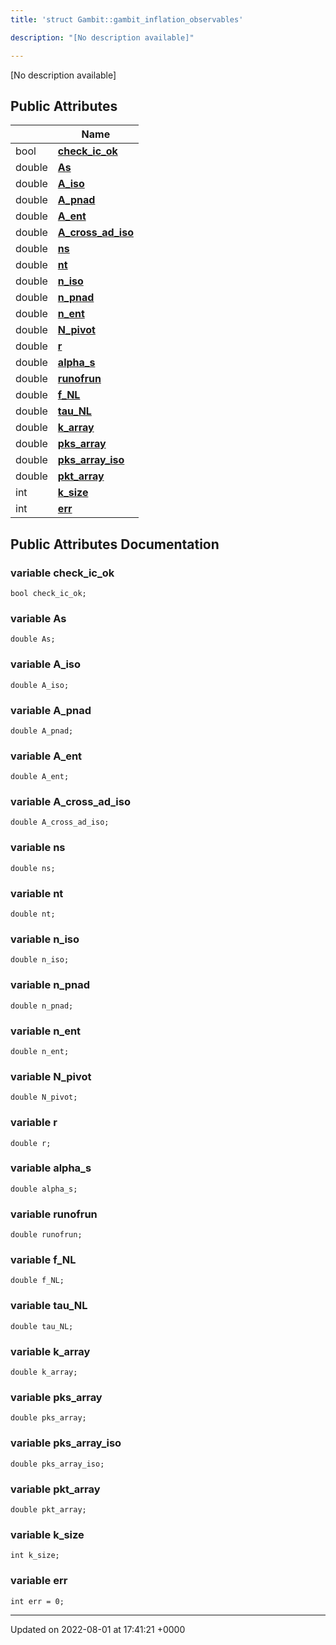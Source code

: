 ```yaml
---
title: 'struct Gambit::gambit_inflation_observables'

description: "[No description available]"

---
```









[No description available]

## Public Attributes

|                | Name           |
| -------------- | -------------- |
| bool | **[check_ic_ok](/documentation/code/gambit_sphinx/classes/structgambit_1_1gambit__inflation__observables/#variable-check-ic-ok)**  |
| double | **[As](/documentation/code/gambit_sphinx/classes/structgambit_1_1gambit__inflation__observables/#variable-as)**  |
| double | **[A_iso](/documentation/code/gambit_sphinx/classes/structgambit_1_1gambit__inflation__observables/#variable-a-iso)**  |
| double | **[A_pnad](/documentation/code/gambit_sphinx/classes/structgambit_1_1gambit__inflation__observables/#variable-a-pnad)**  |
| double | **[A_ent](/documentation/code/gambit_sphinx/classes/structgambit_1_1gambit__inflation__observables/#variable-a-ent)**  |
| double | **[A_cross_ad_iso](/documentation/code/gambit_sphinx/classes/structgambit_1_1gambit__inflation__observables/#variable-a-cross-ad-iso)**  |
| double | **[ns](/documentation/code/gambit_sphinx/classes/structgambit_1_1gambit__inflation__observables/#variable-ns)**  |
| double | **[nt](/documentation/code/gambit_sphinx/classes/structgambit_1_1gambit__inflation__observables/#variable-nt)**  |
| double | **[n_iso](/documentation/code/gambit_sphinx/classes/structgambit_1_1gambit__inflation__observables/#variable-n-iso)**  |
| double | **[n_pnad](/documentation/code/gambit_sphinx/classes/structgambit_1_1gambit__inflation__observables/#variable-n-pnad)**  |
| double | **[n_ent](/documentation/code/gambit_sphinx/classes/structgambit_1_1gambit__inflation__observables/#variable-n-ent)**  |
| double | **[N_pivot](/documentation/code/gambit_sphinx/classes/structgambit_1_1gambit__inflation__observables/#variable-n-pivot)**  |
| double | **[r](/documentation/code/gambit_sphinx/classes/structgambit_1_1gambit__inflation__observables/#variable-r)**  |
| double | **[alpha_s](/documentation/code/gambit_sphinx/classes/structgambit_1_1gambit__inflation__observables/#variable-alpha-s)**  |
| double | **[runofrun](/documentation/code/gambit_sphinx/classes/structgambit_1_1gambit__inflation__observables/#variable-runofrun)**  |
| double | **[f_NL](/documentation/code/gambit_sphinx/classes/structgambit_1_1gambit__inflation__observables/#variable-f-nl)**  |
| double | **[tau_NL](/documentation/code/gambit_sphinx/classes/structgambit_1_1gambit__inflation__observables/#variable-tau-nl)**  |
| double | **[k_array](/documentation/code/gambit_sphinx/classes/structgambit_1_1gambit__inflation__observables/#variable-k-array)**  |
| double | **[pks_array](/documentation/code/gambit_sphinx/classes/structgambit_1_1gambit__inflation__observables/#variable-pks-array)**  |
| double | **[pks_array_iso](/documentation/code/gambit_sphinx/classes/structgambit_1_1gambit__inflation__observables/#variable-pks-array-iso)**  |
| double | **[pkt_array](/documentation/code/gambit_sphinx/classes/structgambit_1_1gambit__inflation__observables/#variable-pkt-array)**  |
| int | **[k_size](/documentation/code/gambit_sphinx/classes/structgambit_1_1gambit__inflation__observables/#variable-k-size)**  |
| int | **[err](/documentation/code/gambit_sphinx/classes/structgambit_1_1gambit__inflation__observables/#variable-err)**  |

## Public Attributes Documentation

### variable check_ic_ok

```
bool check_ic_ok;
```


### variable As

```
double As;
```


### variable A_iso

```
double A_iso;
```


### variable A_pnad

```
double A_pnad;
```


### variable A_ent

```
double A_ent;
```


### variable A_cross_ad_iso

```
double A_cross_ad_iso;
```


### variable ns

```
double ns;
```


### variable nt

```
double nt;
```


### variable n_iso

```
double n_iso;
```


### variable n_pnad

```
double n_pnad;
```


### variable n_ent

```
double n_ent;
```


### variable N_pivot

```
double N_pivot;
```


### variable r

```
double r;
```


### variable alpha_s

```
double alpha_s;
```


### variable runofrun

```
double runofrun;
```


### variable f_NL

```
double f_NL;
```


### variable tau_NL

```
double tau_NL;
```


### variable k_array

```
double k_array;
```


### variable pks_array

```
double pks_array;
```


### variable pks_array_iso

```
double pks_array_iso;
```


### variable pkt_array

```
double pkt_array;
```


### variable k_size

```
int k_size;
```


### variable err

```
int err = 0;
```


-------------------------------

Updated on 2022-08-01 at 17:41:21 +0000